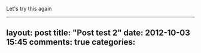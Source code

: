 Let's try this again

---
layout: post
title: "Post test 2"
date: 2012-10-03 15:45
comments: true
categories: 
---
